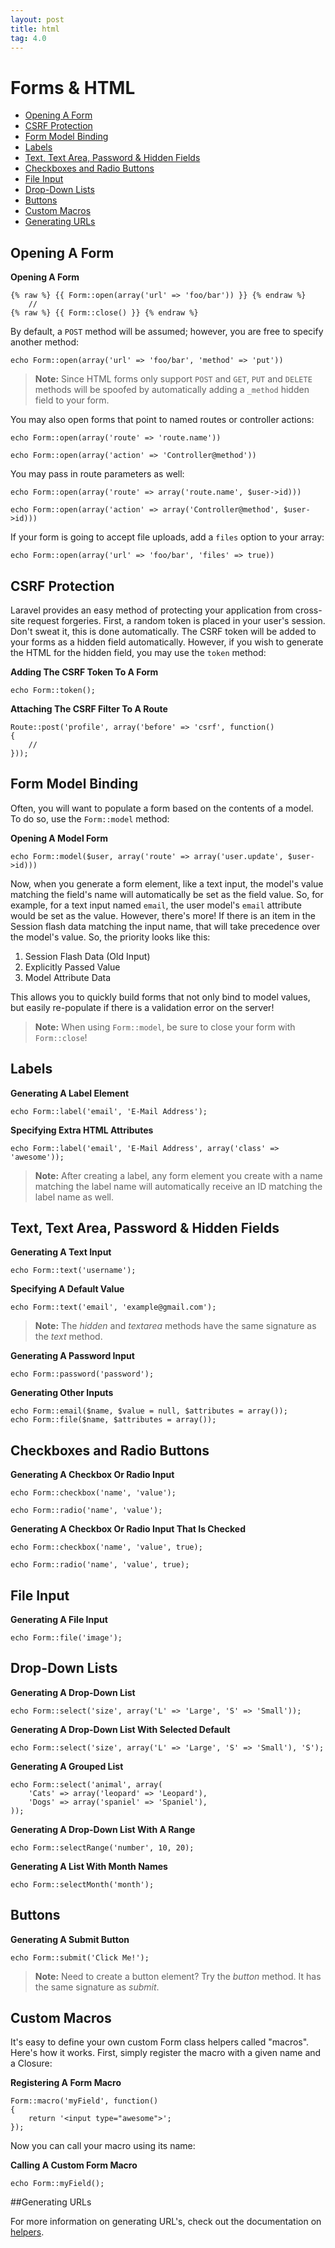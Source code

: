 ```yaml
---
layout: post
title: html
tag: 4.0
---
```

# Forms & HTML

- [Opening A Form](#opening-a-form)
- [CSRF Protection](#csrf-protection)
- [Form Model Binding](#form-model-binding)
- [Labels](#labels)
- [Text, Text Area, Password & Hidden Fields](#text)
- [Checkboxes and Radio Buttons](#checkboxes-and-radio-buttons)
- [File Input](#file-input)
- [Drop-Down Lists](#drop-down-lists)
- [Buttons](#buttons)
- [Custom Macros](#custom-macros)
- [Generating URLs](#generating-urls)

<a name="opening-a-form"></a>
## Opening A Form

**Opening A Form**

	{% raw %} {{ Form::open(array('url' => 'foo/bar')) }} {% endraw %}
		//
	{% raw %} {{ Form::close() }} {% endraw %}

By default, a `POST` method will be assumed; however, you are free to specify another method:

	echo Form::open(array('url' => 'foo/bar', 'method' => 'put'))

> **Note:** Since HTML forms only support `POST` and `GET`, `PUT` and `DELETE` methods will be spoofed by automatically adding a `_method` hidden field to your form.

You may also open forms that point to named routes or controller actions:

	echo Form::open(array('route' => 'route.name'))

	echo Form::open(array('action' => 'Controller@method'))

You may pass in route parameters as well:

	echo Form::open(array('route' => array('route.name', $user->id)))

	echo Form::open(array('action' => array('Controller@method', $user->id)))

If your form is going to accept file uploads, add a `files` option to your array:

	echo Form::open(array('url' => 'foo/bar', 'files' => true))

<a name="csrf-protection"></a>
## CSRF Protection

Laravel provides an easy method of protecting your application from cross-site request forgeries. First, a random token is placed in your user's session. Don't sweat it, this is done automatically. The CSRF token will be added to your forms as a hidden field automatically. However, if you wish to generate the HTML for the hidden field, you may use the `token` method:

**Adding The CSRF Token To A Form**

	echo Form::token();

**Attaching The CSRF Filter To A Route**

	Route::post('profile', array('before' => 'csrf', function()
	{
		//
	}));

<a name="form-model-binding"></a>
## Form Model Binding

Often, you will want to populate a form based on the contents of a model. To do so, use the `Form::model` method:

**Opening A Model Form**

	echo Form::model($user, array('route' => array('user.update', $user->id)))

Now, when you generate a form element, like a text input, the model's value matching the field's name will automatically be set as the field value. So, for example, for a text input named `email`, the user model's `email` attribute would be set as the value. However, there's more! If there is an item in the Session flash data matching the input name, that will take precedence over the model's value. So, the priority looks like this:

1. Session Flash Data (Old Input)
2. Explicitly Passed Value
3. Model Attribute Data

This allows you to quickly build forms that not only bind to model values, but easily re-populate if there is a validation error on the server!

> **Note:** When using `Form::model`, be sure to close your form with `Form::close`!

<a name="labels"></a>
## Labels

**Generating A Label Element**

	echo Form::label('email', 'E-Mail Address');

**Specifying Extra HTML Attributes**

	echo Form::label('email', 'E-Mail Address', array('class' => 'awesome'));

> **Note:** After creating a label, any form element you create with a name matching the label name will automatically receive an ID matching the label name as well.

<a name="text"></a>
## Text, Text Area, Password & Hidden Fields

**Generating A Text Input**

	echo Form::text('username');

**Specifying A Default Value**

	echo Form::text('email', 'example@gmail.com');

> **Note:** The *hidden* and *textarea* methods have the same signature as the *text* method.

**Generating A Password Input**

	echo Form::password('password');

**Generating Other Inputs**

	echo Form::email($name, $value = null, $attributes = array());
	echo Form::file($name, $attributes = array());

<a name="checkboxes-and-radio-buttons"></a>
## Checkboxes and Radio Buttons

**Generating A Checkbox Or Radio Input**

	echo Form::checkbox('name', 'value');

	echo Form::radio('name', 'value');

**Generating A Checkbox Or Radio Input That Is Checked**

	echo Form::checkbox('name', 'value', true);

	echo Form::radio('name', 'value', true);

<a name="file-input"></a>
## File Input

**Generating A File Input**

	echo Form::file('image');

<a name="drop-down-lists"></a>
## Drop-Down Lists

**Generating A Drop-Down List**

	echo Form::select('size', array('L' => 'Large', 'S' => 'Small'));

**Generating A Drop-Down List With Selected Default**

	echo Form::select('size', array('L' => 'Large', 'S' => 'Small'), 'S');

**Generating A Grouped List**

	echo Form::select('animal', array(
		'Cats' => array('leopard' => 'Leopard'),
		'Dogs' => array('spaniel' => 'Spaniel'),
	));

**Generating A Drop-Down List With A Range**

    echo Form::selectRange('number', 10, 20);

**Generating A List With Month Names**

    echo Form::selectMonth('month');

<a name="buttons"></a>
## Buttons

**Generating A Submit Button**

	echo Form::submit('Click Me!');

> **Note:** Need to create a button element? Try the *button* method. It has the same signature as *submit*.

<a name="custom-macros"></a>
## Custom Macros

It's easy to define your own custom Form class helpers called "macros". Here's how it works. First, simply register the macro with a given name and a Closure:

**Registering A Form Macro**

	Form::macro('myField', function()
	{
		return '<input type="awesome">';
	});

Now you can call your macro using its name:

**Calling A Custom Form Macro**

	echo Form::myField();


<a name="generating-urls"></a>
##Generating URLs

For more information on generating URL's, check out the documentation on [helpers](/docs/helpers#urls).
